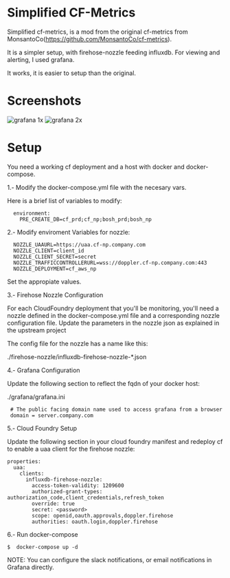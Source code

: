 # Simplified CF-Metrics
Simplified cf-metrics, is a mod from the original cf-metrics from MonsantoCo(https://github.com/MonsantoCo/cf-metrics).

It is a simpler setup, with firehose-nozzle feeding influxdb.  For viewing and alerting, I used grafana.

It works, it is easier to setup than the original.

# Screenshots

![grafana 1x](https://cloud.githubusercontent.com/assets/13236382/26058800/d38f5b10-3955-11e7-8401-c4d55a551279.png)
![grafana 2x](https://cloud.githubusercontent.com/assets/13236382/26058804/d8b84f98-3955-11e7-8769-a05e29ad08bc.png)

# Setup

You need a working cf deployment and a host with docker and docker-compose.

1.- Modify the docker-compose.yml file with the necesary vars.

Here is a brief list of variables to modify:
```
  environment:
    PRE_CREATE_DB=cf_prd;cf_np;bosh_prd;bosh_np 
```
  
2.- Modify enviroment Variables for nozzle:

```
  NOZZLE_UAAURL=https://uaa.cf-np.company.com
  NOZZLE_CLIENT=client_id
  NOZZLE_CLIENT_SECRET=secret
  NOZZLE_TRAFFICCONTROLLERURL=wss://doppler.cf-np.company.com:443
  NOZZLE_DEPLOYMENT=cf_aws_np
```

Set the appropiate values.
  
3.-  Firehose Nozzle Configuration

For each CloudFoundry deployment that you'll be monitoring, you'll need a nozzle defined in the docker-compose.yml file and a corresponding nozzle configuration file. Update the parameters in the nozzle json as explained in the upstream project  

The config file for the nozzle has a name like this:

./firehose-nozzle/influxdb-firehose-nozzle-*.json

4.- Grafana Configuration

Update the following section to reflect the fqdn of your docker host:


./grafana/grafana.ini
```
 # The public facing domain name used to access grafana from a browser
 domain = server.company.com
```
5.-  Cloud Foundry Setup

Update the following section in your cloud foundry manifest and redeploy cf to enable a uaa client for the firehose nozzle:
```
properties:
  uaa:
    clients:
      influxdb-firehose-nozzle:
        access-token-validity: 1209600
        authorized-grant-types: authorization_code,client_credentials,refresh_token
        override: true
        secret: <password>
        scope: openid,oauth.approvals,doppler.firehose
        authorities: oauth.login,doppler.firehose
```
6.-  Run docker-compose
```
$  docker-compose up -d
```
NOTE:  You can configure the slack notifications, or email notifications in Grafana directly.
